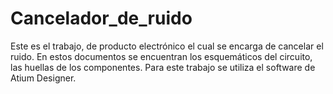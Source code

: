 # Cancelador_de_ruido
Este es el trabajo, de producto electrónico el cual se encarga de cancelar el ruido. En estos documentos se encuentran los esquemáticos del circuito, las huellas de los componentes. Para este trabajo se utiliza el software de Atium Designer.
 
